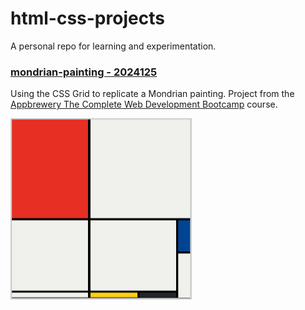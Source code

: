 # html-css-projects
A personal repo for learning and experimentation.

### [mondrian-painting - 2024125](https://github.com/mirella4real/html-css-projects/tree/main/mondrian-painting)

Using the CSS Grid to replicate a Mondrian painting. Project from the [Appbrewery The Complete Web Development Bootcamp](https://www.udemy.com/course/the-complete-web-development-bootcamp/) course.

<img src="readme-images/mondrian-painting.png" width="290" />
